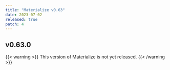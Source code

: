 ```yaml
---
title: "Materialize v0.63"
date: 2023-07-02
released: true
patch: 4
---
```


## v0.63.0

{{< warning >}}
This version of Materialize is not yet released.
{{< /warning >}}
